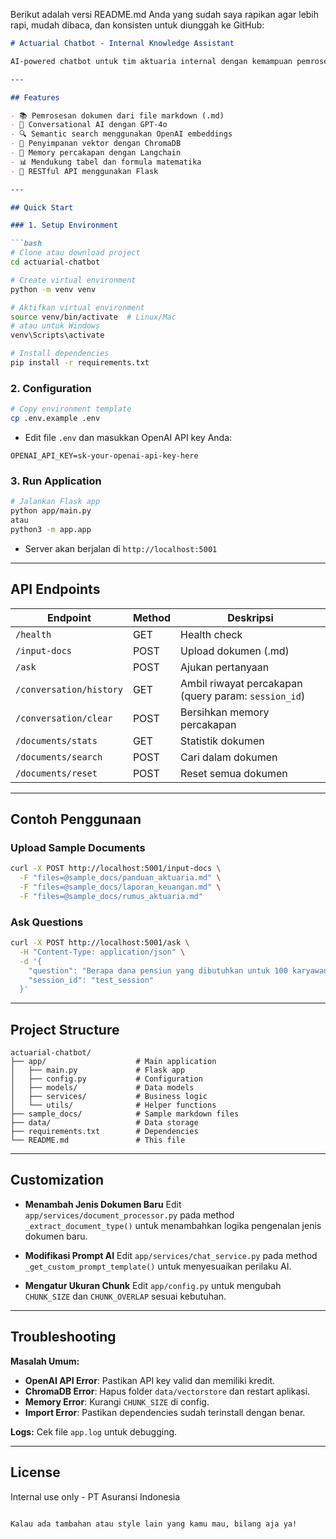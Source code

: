 Berikut adalah versi README.md Anda yang sudah saya rapikan agar lebih rapi, mudah dibaca, dan konsisten untuk diunggah ke GitHub:

````markdown
# Actuarial Chatbot - Internal Knowledge Assistant

AI-powered chatbot untuk tim aktuaria internal dengan kemampuan pemrosesan dokumen markdown dan question-answering berbasis GPT-4o.

---

## Features

- 📚 Pemrosesan dokumen dari file markdown (.md)  
- 🤖 Conversational AI dengan GPT-4o  
- 🔍 Semantic search menggunakan OpenAI embeddings  
- 💾 Penyimpanan vektor dengan ChromaDB  
- 🧠 Memory percakapan dengan Langchain  
- 📊 Mendukung tabel dan formula matematika  
- 🚀 RESTful API menggunakan Flask  

---

## Quick Start

### 1. Setup Environment

```bash
# Clone atau download project
cd actuarial-chatbot

# Create virtual environment
python -m venv venv

# Aktifkan virtual environment
source venv/bin/activate  # Linux/Mac
# atau untuk Windows
venv\Scripts\activate

# Install dependencies
pip install -r requirements.txt
````

### 2. Configuration

```bash
# Copy environment template
cp .env.example .env
```

* Edit file `.env` dan masukkan OpenAI API key Anda:

```
OPENAI_API_KEY=sk-your-openai-api-key-here
```

### 3. Run Application

```bash
# Jalankan Flask app
python app/main.py
atau
python3 -m app.app
```

* Server akan berjalan di `http://localhost:5001`

---

## API Endpoints

| Endpoint                | Method | Deskripsi                                            |
| ----------------------- | ------ | ---------------------------------------------------- |
| `/health`               | GET    | Health check                                         |
| `/input-docs`           | POST   | Upload dokumen (.md)                                 |
| `/ask`                  | POST   | Ajukan pertanyaan                                    |
| `/conversation/history` | GET    | Ambil riwayat percakapan (query param: `session_id`) |
| `/conversation/clear`   | POST   | Bersihkan memory percakapan                          |
| `/documents/stats`      | GET    | Statistik dokumen                                    |
| `/documents/search`     | POST   | Cari dalam dokumen                                   |
| `/documents/reset`      | POST   | Reset semua dokumen                                  |

---

## Contoh Penggunaan

### Upload Sample Documents

```bash
curl -X POST http://localhost:5001/input-docs \
  -F "files=@sample_docs/panduan_aktuaria.md" \
  -F "files=@sample_docs/laporan_keuangan.md" \
  -F "files=@sample_docs/rumus_aktuaria.md"
```

### Ask Questions

```bash
curl -X POST http://localhost:5001/ask \
  -H "Content-Type: application/json" \
  -d '{
    "question": "Berapa dana pensiun yang dibutuhkan untuk 100 karyawan?",
    "session_id": "test_session"
  }'
```

---

## Project Structure

```
actuarial-chatbot/
├── app/                    # Main application
│   ├── main.py             # Flask app
│   ├── config.py           # Configuration
│   ├── models/             # Data models
│   ├── services/           # Business logic
│   └── utils/              # Helper functions
├── sample_docs/            # Sample markdown files
├── data/                   # Data storage
├── requirements.txt        # Dependencies
└── README.md               # This file
```

---

## Customization

* **Menambah Jenis Dokumen Baru**
  Edit `app/services/document_processor.py` pada method `_extract_document_type()` untuk menambahkan logika pengenalan jenis dokumen baru.

* **Modifikasi Prompt AI**
  Edit `app/services/chat_service.py` pada method `_get_custom_prompt_template()` untuk menyesuaikan perilaku AI.

* **Mengatur Ukuran Chunk**
  Edit `app/config.py` untuk mengubah `CHUNK_SIZE` dan `CHUNK_OVERLAP` sesuai kebutuhan.

---

## Troubleshooting

**Masalah Umum:**

* **OpenAI API Error**: Pastikan API key valid dan memiliki kredit.
* **ChromaDB Error**: Hapus folder `data/vectorstore` dan restart aplikasi.
* **Memory Error**: Kurangi `CHUNK_SIZE` di config.
* **Import Error**: Pastikan dependencies sudah terinstall dengan benar.

**Logs:**
Cek file `app.log` untuk debugging.

---

## License

Internal use only - PT Asuransi Indonesia

```

Kalau ada tambahan atau style lain yang kamu mau, bilang aja ya!
```
